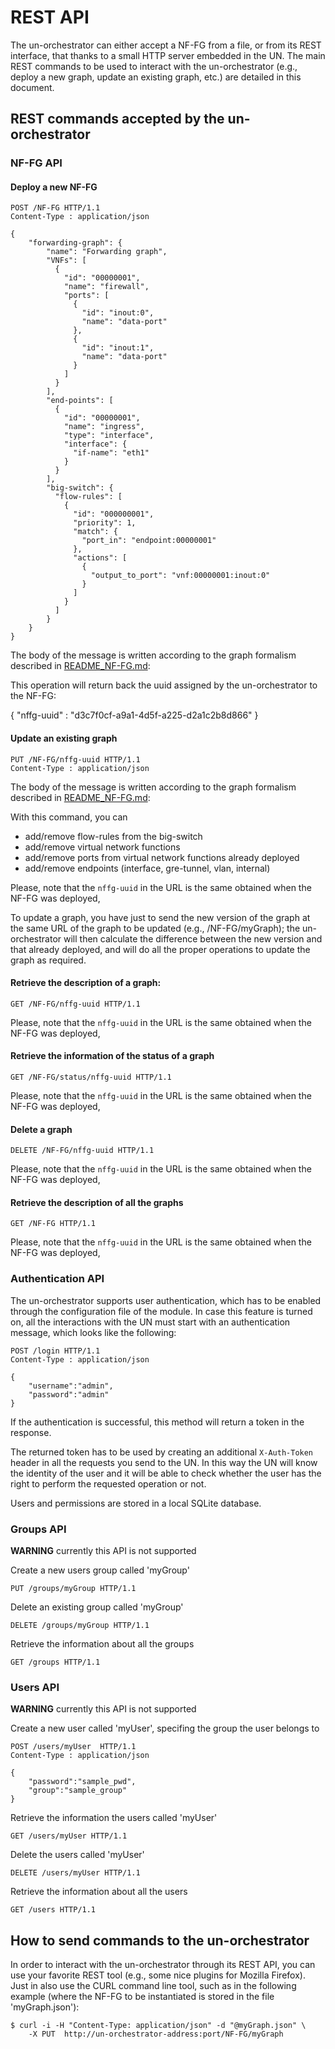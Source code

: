# REST API

The un-orchestrator can either accept a NF-FG from a file, or from its REST interface,
that thanks to a small HTTP server embedded in the UN. The main REST commands to be used
to interact with the un-orchestrator (e.g., deploy a new graph, update an existing graph,
etc.) are detailed in this document.

## REST commands accepted by the un-orchestrator

### NF-FG API

#### Deploy a new NF-FG

    POST /NF-FG HTTP/1.1
    Content-Type : application/json

    {
		"forwarding-graph": {
			"name": "Forwarding graph",
			"VNFs": [
			  {
				"id": "00000001",
				"name": "firewall",
				"ports": [
				  {
					"id": "inout:0",
					"name": "data-port"
				  },
				  {
					"id": "inout:1",
					"name": "data-port"
				  }
				]
			  }
			],
			"end-points": [
			  {
				"id": "00000001",
				"name": "ingress",
				"type": "interface",
				"interface": {
				  "if-name": "eth1"
				}
			  }
			],
			"big-switch": {
			  "flow-rules": [
				{
				  "id": "000000001",
				  "priority": 1,
				  "match": {
					"port_in": "endpoint:00000001"
				  },
				  "actions": [
					{
					  "output_to_port": "vnf:00000001:inout:0"
					}
				  ]
				}
			  ]
			}
		}
	}
	
The body of the message is written according to the graph formalism described in [README_NF-FG.md](README_NF-FG.md):	
	
This operation will return back the uuid assigned by the un-orchestrator to the NF-FG:

{
    "nffg-uuid" : "d3c7f0cf-a9a1-4d5f-a225-d2a1c2b8d866"
}

#### Update an existing graph

    PUT /NF-FG/nffg-uuid HTTP/1.1
    Content-Type : application/json

The body of the message is written according to the graph formalism described in [README_NF-FG.md](README_NF-FG.md):	

With this command, you can

 * add/remove flow-rules from the big-switch
 * add/remove virtual network functions
 * add/remove ports from virtual network functions already deployed
 * add/remove endpoints (interface, gre-tunnel, vlan, internal)
 
Please, note that the `nffg-uuid` in the URL is the same obtained when the NF-FG was deployed,

To update a graph, you have just to send the new version of the graph at the same URL of
the graph to be updated (e.g., /NF-FG/myGraph); the un-orchestrator will then calculate the
difference between the new version and that already deployed, and will do all the proper
operations to update the graph as required.

#### Retrieve the description of a graph:

	GET /NF-FG/nffg-uuid HTTP/1.1
	
Please, note that the `nffg-uuid` in the URL is the same obtained when the NF-FG was deployed,

#### Retrieve the information of the status of a graph

	GET /NF-FG/status/nffg-uuid HTTP/1.1
	
Please, note that the `nffg-uuid` in the URL is the same obtained when the NF-FG was deployed,

#### Delete a graph 

	DELETE /NF-FG/nffg-uuid HTTP/1.1
	
Please, note that the `nffg-uuid` in the URL is the same obtained when the NF-FG was deployed,

#### Retrieve the description of all the graphs

	GET /NF-FG HTTP/1.1
	
Please, note that the `nffg-uuid` in the URL is the same obtained when the NF-FG was deployed,

### Authentication API

The un-orchestrator supports user authentication, which has to be enabled through the configuration file of the module.
In case this feature is turned on, all the interactions with the UN must start with an authentication message, which looks like the following:

    POST /login	HTTP/1.1
    Content-Type : application/json

    {
        "username":"admin", 
        "password":"admin"
    }
    
If the authentication is successful, this method will return a token in the response.

The returned token has to be used by creating an additional `X-Auth-Token` header in all the requests you send to the UN.
In this way the UN will know the identity of the user and it will be able to check whether the user has the right to perform the requested operation or not.

Users and permissions are stored in a local SQLite database.

### Groups API

**WARNING** currently this API is not supported

Create a new users group called 'myGroup'

	PUT /groups/myGroup HTTP/1.1
	
Delete an existing group called 'myGroup'

	DELETE /groups/myGroup HTTP/1.1
	
Retrieve the information about all the groups

	GET /groups HTTP/1.1

### Users API

**WARNING** currently this API is not supported

Create a new user called 'myUser', specifing the group the user belongs to

    POST /users/myUser	HTTP/1.1
    Content-Type : application/json

    {
        "password":"sample_pwd",
        "group":"sample_group"
    }
    
Retrieve the information the users called 'myUser'

	GET /users/myUser HTTP/1.1
	
Delete the users called 'myUser'

	DELETE /users/myUser HTTP/1.1
	
Retrieve the information about all the users

	GET /users HTTP/1.1
	
	
## How to send commands to the un-orchestrator

In order to interact with the un-orchestrator through its REST API, you can use
your favorite REST tool (e.g., some nice plugins for Mozilla Firefox). Just in
also use the CURL command line tool, such as in the following example (where the
NF-FG to be instantiated is stored in the file 'myGraph.json'):

	$ curl -i -H "Content-Type: application/json" -d "@myGraph.json" \
		-X PUT  http://un-orchestrator-address:port/NF-FG/myGraph
		

